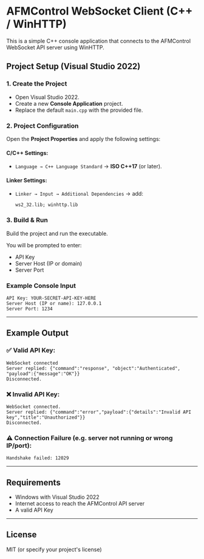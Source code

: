 # AFMControl WebSocket Client (C++ / WinHTTP)

This is a simple C++ console application that connects to the AFMControl WebSocket API server using WinHTTP.

## Project Setup (Visual Studio 2022)

### 1. Create the Project
- Open Visual Studio 2022.
- Create a new **Console Application** project.
- Replace the default `main.cpp` with the provided file.

### 2. Project Configuration
Open the **Project Properties** and apply the following settings:

#### C/C++ Settings:
- `Language → C++ Language Standard` → **ISO C++17** (or later).

#### Linker Settings:
- `Linker → Input → Additional Dependencies` → add:
  ```
  ws2_32.lib; winhttp.lib
  ```

### 3. Build & Run
Build the project and run the executable.

You will be prompted to enter:
- API Key
- Server Host (IP or domain)
- Server Port

### Example Console Input
```
API Key: YOUR-SECRET-API-KEY-HERE  
Server Host (IP or name): 127.0.0.1  
Server Port: 1234
```

---

## Example Output

### ✅ Valid API Key:
```
WebSocket connected  
Server replied: {"command":"response", "object":"Authenticated", "payload":{"message":"OK"}}  
Disconnected.
```

### ❌ Invalid API Key:
```
WebSocket connected.  
Server replied: {"command":"error","payload":{"details":"Invalid API key","title":"Unauthorized"}}  
Disconnected.
```

### ⚠️ Connection Failure (e.g. server not running or wrong IP/port):
```
Handshake failed: 12029
```

---

## Requirements
- Windows with Visual Studio 2022
- Internet access to reach the AFMControl API server
- A valid API Key

---

## License
MIT (or specify your project's license)
